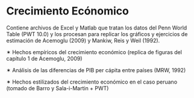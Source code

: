 # Crecimiento Ecónomico
Contiene archivos de Excel y Matlab que tratan los datos del Penn World Table (PWT 10.0) y los procesan para replicar los gráficos y ejercicios de estimación de Acemoglu (2009) y Mankiw, Reis y Weil (1992).

✶ Hechos empíricos del crecimiento económico (replica de figuras del capítulo 1 de Acemoglu, 2009)


✶ Análisis de las diferencias de PIB per cápita entre países (MRW, 1992)


✶ Hechos estilizados del crecimiento económico en el caso peruano (tomado de Barro y Sala-i-Martin + PWT)
